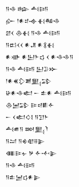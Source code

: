 <div class='block'>
<div class='line'>𒀀𒈾 𒈗 𒋀𒅀</div>
<div class='line'>𒅎 𒁹𒀭𒄑𒉢𒈬𒄀𒈾</div>
<div class='line'>𒇻𒌋 𒁲𒈬 𒀀𒈾 𒋀𒅀</div>
<div class='line'>𒀀𒆗𒌋𒌋 𒀭𒂗 𒀭𒃽𒈬</div>
<div class='line'>𒀭𒀝 𒀭𒌨𒈨𒌓 𒌋 𒀭𒈾𒈾𒀀</div>
<div class='line'>𒀀𒈾 𒋀𒅀 𒌨𒊒𒁍</div>
<div class='line'>𒁹𒀭𒌍𒁷𒋢𒅅𒁉</div>
<div class='line'>𒄩𒀭𒈾𒅗 𒀸 𒉺𒀭 𒋀𒅀</div>
<div class='line'>𒁲𒅁𒁉 𒄿𒁀𒀾𒅆</div>
<div class='line'>𒀸 𒌋𒅗𒄭𒋙 𒀀𒋛𒈨</div>
<div class='line'>𒋀𒌑𒀀 𒇷𒅅𒇺</div>
<div class='line'>𒀀𒁺 𒀀𒄯𒊏𒍝𒉌</div>
<div class='line'>𒈪𒄿𒉡 𒃻 𒅆𒋾𒉌</div>
<div class='line'>𒀀𒈾 𒋀𒅀</div>
<div class='line'>𒀀𒉺𒅁𒌓𒀭𒉌</div>
</div>